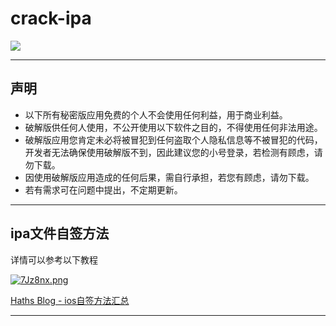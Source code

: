 # crack-ipa

![](https://camo.githubusercontent.com/d998c970a628f86b446487030e585281867ffe4c9971cff1693b772c493b4470/687474703a2f2f696d672e736869656c64732e696f2f636f636f61706f64732f702f5a585461626c65566965772e7376673f7374796c653d666c6174)

---

## 声明

- 以下所有秘密版应用免费的个人不会使用任何利益，用于商业利益。
- 破解版供任何人使用，不公开使用以下软件之目的，不得使用任何非法用途。
- 破解版应用您肯定未必将被冒犯到任何盗取个人隐私信息等不被冒犯的代码，开发者无法确保使用破解版不到，因此建议您的小号登录，若检测有顾虑，请勿下载。
- 因使用破解版应用造成的任何后果，需自行承担，若您有顾虑，请勿下载。
- 若有需求可在问题中提出，不定期更新。

---

## ipa文件自签方法

详情可以参考以下教程

[![7Jz8nx.png](https://s4.ax1x.com/2022/01/15/7Jz8nx.png)]()

[Haths Blog - ios自签方法汇总](https://blog.haths.net/146/)

---

